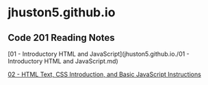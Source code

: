 # jhuston5.github.io

## Code 201 Reading Notes

[01 - Introductory HTML and JavaScript](jhuston5.github.io./01 - Introductory HTML and JavaScript.md)

[02 - HTML Text, CSS Introduction, and Basic JavaScript Instructions](https://github.com/jhuston5/jhuston5.github.io-reading-notes/blob/main/02%20-%20HTML%20Text,%20CSS%20Introduction,%20and%20Basic%20JavaScript%20Instructions.md)
